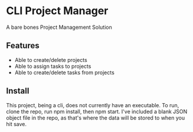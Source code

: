 # CLI Project Manager
A bare bones Project Management Solution
## Features
- Able to create/delete projects
- Able to assign tasks to projects
- Able to create/delete tasks from projects
## Install
This project, being a cli, does not currently have an executable. To run, clone the repo, run npm install, then npm start. I've included a blank JSON object file in the repo, as that's where the data will be stored to when you hit save.
